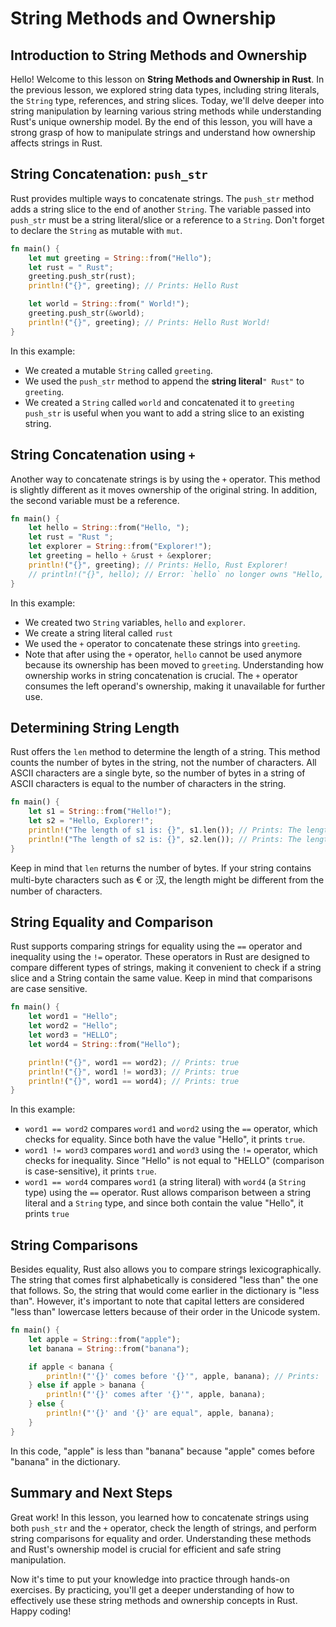 # String Methods and Ownership

## Introduction to String Methods and Ownership
Hello! Welcome to this lesson on **String Methods and Ownership in Rust**. In the previous lesson, we explored string data types, including string literals, the `String` type, references, and string slices. Today, we'll delve deeper into string manipulation by learning various string methods while understanding Rust's unique ownership model. By the end of this lesson, you will have a strong grasp of how to manipulate strings and understand how ownership affects strings in Rust.

## String Concatenation: `push_str`
Rust provides multiple ways to concatenate strings. The `push_str` method adds a string slice to the end of another `String`. The variable passed into `push_str` must be a string literal/slice or a reference to a `String`. Don't forget to declare the `String` as mutable with `mut`.

```Rust
fn main() {
    let mut greeting = String::from("Hello");
    let rust = " Rust";
    greeting.push_str(rust);
    println!("{}", greeting); // Prints: Hello Rust

    let world = String::from(" World!");
    greeting.push_str(&world);
    println!("{}", greeting); // Prints: Hello Rust World!
}
```
In this example:

* We created a mutable `String` called `greeting`.
* We used the `push_str` method to append the **string literal**`" Rust"` to `greeting`.
* We created a `String` called `world` and concatenated it to `greeting`
`push_str` is useful when you want to add a string slice to an existing string.

## String Concatenation using `+`
Another way to concatenate strings is by using the `+` operator. This method is slightly different as it moves ownership of the original string. In addition, the second variable must be a reference.

```Rust
fn main() {
    let hello = String::from("Hello, ");
    let rust = "Rust ";
    let explorer = String::from("Explorer!");
    let greeting = hello + &rust + &explorer;
    println!("{}", greeting); // Prints: Hello, Rust Explorer!
    // println!("{}", hello); // Error: `hello` no longer owns "Hello, "
}
```
In this example:

* We created two `String` variables, `hello` and `explorer`.
* We create a string literal called `rust`
* We used the `+` operator to concatenate these strings into `greeting`.
* Note that after using the `+` operator, `hello` cannot be used anymore because its ownership has been moved to `greeting`.
Understanding how ownership works in string concatenation is crucial. The `+` operator consumes the left operand's ownership, making it unavailable for further use.

## Determining String Length
Rust offers the `len` method to determine the length of a string. This method counts the number of bytes in the string, not the number of characters. All ASCII characters are a single byte, so the number of bytes in a string of ASCII characters is equal to the number of characters in the string.

```Rust
fn main() {
    let s1 = String::from("Hello!");
    let s2 = "Hello, Explorer!";
    println!("The length of s1 is: {}", s1.len()); // Prints: The length of s1 is: 6
    println!("The length of s2 is: {}", s2.len()); // Prints: The length of s2 is: 16
}
```
Keep in mind that `len` returns the number of bytes. If your string contains multi-byte characters such as € or 汉, the length might be different from the number of characters.

## String Equality and Comparison
Rust supports comparing strings for equality using the `==` operator and inequality using the `!=` operator. These operators in Rust are designed to compare different types of strings, making it convenient to check if a string slice and a String contain the same value. Keep in mind that comparisons are case sensitive.

```Rust
fn main() {
    let word1 = "Hello";
    let word2 = "Hello";
    let word3 = "HELLO";
    let word4 = String::from("Hello");

    println!("{}", word1 == word2); // Prints: true
    println!("{}", word1 != word3); // Prints: true
    println!("{}", word1 == word4); // Prints: true
}
```
In this example:

* `word1 == word2` compares `word1` and `word2` using the `==` operator, which checks for equality. Since both have the value "Hello", it prints `true`.
* `word1 != word3` compares `word1` and `word3` using the `!=` operator, which checks for inequality. Since "Hello" is not equal to "HELLO" (comparison is case-sensitive), it prints `true`.
* `word1 == word4` compares `word1` (a string literal) with `word4` (a `String` type) using the `==` operator. Rust allows comparison between a string literal and a `String` type, and since both contain the value "Hello", it prints `true`

## String Comparisons
Besides equality, Rust also allows you to compare strings lexicographically. The string that comes first alphabetically is considered "less than" the one that follows. So, the string that would come earlier in the dictionary is "less than". However, it's important to note that capital letters are considered "less than" lowercase letters because of their order in the Unicode system.

```Rust
fn main() {
    let apple = String::from("apple");
    let banana = String::from("banana");

    if apple < banana {
        println!("'{}' comes before '{}'", apple, banana); // Prints: 'apple' comes before 'banana'
    } else if apple > banana {
        println!("'{}' comes after '{}'", apple, banana);
    } else {
        println!("'{}' and '{}' are equal", apple, banana);
    }
}
```
In this code, "apple" is less than "banana" because "apple" comes before "banana" in the dictionary.

## Summary and Next Steps
Great work! In this lesson, you learned how to concatenate strings using both `push_str` and the `+` operator, check the length of strings, and perform string comparisons for equality and order. Understanding these methods and Rust's ownership model is crucial for efficient and safe string manipulation.

Now it's time to put your knowledge into practice through hands-on exercises. By practicing, you'll get a deeper understanding of how to effectively use these string methods and ownership concepts in Rust. Happy coding!
